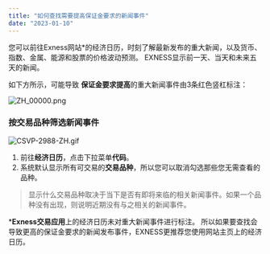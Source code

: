 ```yaml
---
title: "如何查找需要提高保证金要求的新闻事件"
date: "2023-01-10"
---
```


您可以前往Exness网站*的经济日历，时刻了解最新发布的重大新闻，以及货币、指数、金属、能源和股票的价格波动预测。 EXNESS显示前一天、当天和未来五天的新闻。

如下方所示，可能导致 **保证金要求提高**的重大新闻事件由3条红色竖杠标注：

![ZH_00000.png](https://get.exness.help/hc/article_attachments/7217636031506/ZH_00000.png)

### 按交易品种筛选新闻事件

![CSVP-2988-ZH.gif](https://get.exness.help/hc/article_attachments/6341452749212)

1. 前往**经济日历**，点击下拉菜单**代码**。
2. 系统默认显示所有可交易的**交易品种**，所以您可以取消勾选那些您无需查看的品种。

> 显示什么交易品种取决于当下是否有即将来临的相关新闻事件。如果一个品种没有出现，则说明近期没有与之相关的新闻事件。

***Exness交易应用**上的经济日历未对重大新闻事件进行标注。 所以如果要查找会导致更高的保证金要求的新闻发布事件，EXNESS更推荐您使用网站主页上的经济日历。
